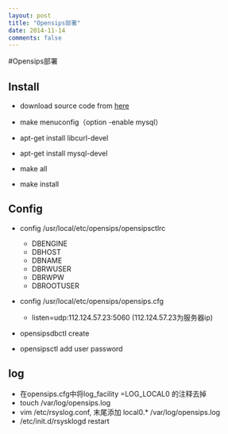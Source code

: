 ```yaml
---
layout: post
title: "Opensips部署"
date: 2014-11-14
comments: false
---
```

#Opensips部署

## Install

* download source code from [here](http://www.opensips.org/Downloads/Downloads)
* make menuconfig（option -enable mysql）
* apt-get install libcurl-devel
* apt-get install mysql-devel

* make all
* make install

## Config

* config /usr/local/etc/opensips/opensipsctlrc
	* DBENGINE
	* DBHOST
	* DBNAME
	* DBRWUSER
	* DBRWPW
	* DBROOTUSER
	
* config /usr/local/etc/opensips/opensips.cfg
	* listen=udp:112.124.57.23:5060 (112.124.57.23为服务器ip)
* opensipsdbctl create
* opensipsctl add user password


## log
* 在opensips.cfg中将log_facility =LOG_LOCAL0 的注释去掉
* touch /var/log/opensips.log
* vim /etc/rsyslog.conf, 末尾添加
	local0.*              /var/log/opensips.log
* /etc/init.d/rsysklogd restart